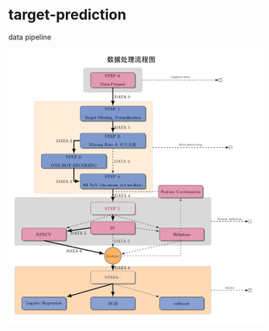 # target-prediction

data pipeline

![alt text](https://github.com/lixbbupt/target-prediction/blob/master/pipeline/data-pipeline.jpg)
